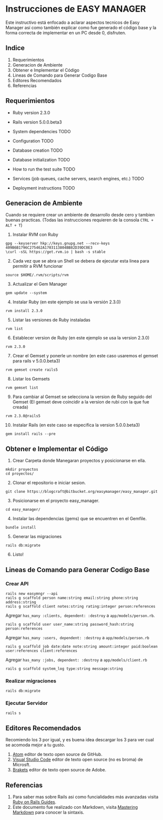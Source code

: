 # Instrucciones de EASY MANAGER

Este instructivo está enfocado a aclarar aspectos tecnicos de Easy Manager así como también explicar como fue generado el código base y la forma correcta de implementar en un PC desde 0, disfruten.

## Indice

1. Requerimientos
2. Generacion de Ambiente
3. Obtener e Implementar el Código
4. Lineas de Comando para Generar Codigo Base
5. Editores Recomendados
6. Referencias

## Requerimientos

* Ruby version 2.3.0

* Rails version 5.0.0.beta3

* System dependencies TODO

* Configuration TODO

* Database creation TODO

* Database initialization TODO

* How to run the test suite TODO

* Services (job queues, cache servers, search engines, etc.) TODO

* Deployment instructions TODO

## Generacion de Ambiente

Cuando se requiere crear un ambiente de desarrollo desde cero y tambien buenas practicas. (Todas las instrucciones requieren de la consola `CTRL + ALT + T`)

1. Instalar RVM con Ruby
```
gpg --keyserver hkp://keys.gnupg.net --recv-keys 409B6B1796C275462A1703113804BB82D39DC0E3
\curl -sSL https://get.rvm.io | bash -s stable
```

2. Cada vez que se abra un Shell se debera de ejecutar esta linea para permitir a RVM funcionar
```
source $HOME/.rvm/scripts/rvm
```

3. Actualizar el Gem Manager
```
gem update --system
```

4. Instalar Ruby (en este ejemplo se usa la versión 2.3.0)
```
rvm install 2.3.0
```

5. Listar las versiones de Ruby instaladas
```
rvm list
```

6. Establecer version de Ruby (en este ejemplo se usa la version 2.3.0)
```
rvm 2.3.0
```

7. Crear el Gemset y ponerle un nombre (en este caso usaremos el gemset para rails v 5.0.0.beta3)
```
rvm gemset create rails5
```

8. Listar los Gemsets
```
rvm gemset list
```

9. Para cambiar al Gemset se selecciona la version de Ruby seguido del Gemset (El gemset deve coincidir a la version de rubi con la que fue creada)
```
rvm 2.3.0@rails5
```

10. Instalar Rails (en este caso se especifica la version 5.0.0.beta3)
```
gem install rails --pre
```

## Obtener e Implementar el Código


1. Crear Carpeta donde Manegaran proyectos y posicionarse en ella.
```
mkdir proyectos
cd proyectos/
```

2. Clonar el repositorio e iniciar sesion.
```
git clone https://blogcraft@bitbucket.org/easymanager/easy_manager.git
```

3. Posicionarse en el proyecto easy_manager.
```
cd easy_manager/
```

4. Instalar las dependencias (gems) que se encuentren en el Gemfile.
```
bundle install
```

5. Generar las migraciones
```
rails db:migrate
```

6. Listo!

## Lineas de Comando para Generar Codigo Base

### Crear API

```
rails new easymngr --api
rails g scaffold person name:string email:string phone:string address:string
rails g scaffold client notes:string rating:integer person:references
```
Agregar `has_many :clients, dependent: :destroy` a `app/models/person.rb`.
```
rails g scaffold user user_name:string password_hash:string person:references
```
Agregar `has_many :users, dependent: :destroy` a `app/models/person.rb`
```
rails g scaffold job date:date note:string amount:integer paid:boolean user:references client:references
```
Agregar `has_many :jobs, dependent: :destroy` a `app/models/client.rb`
```
rails g scaffold system_log type:string message:string
```

### Realizar migraciones

```
rails db:migrate
```

### Ejecutar Servidor

```
rails s
```

## Editores Recomendados

Recomiendo los 3 por igual, y es buena idea descargar los 3 para ver cual se acomoda mejor a tu gusto.

1. [Atom](https://atom.io/) editor de texto open source de GitHub.
2. [Visual Studio Code](https://code.visualstudio.com/) editor de texto open source (no es broma) de Microsft.
3. [Brakets](http://brackets.io/) editor de texto open source de Adobe.

## Referencias
1. Para saber mas sobre Rails asi como funcialidades más avanzadas visita [Ruby on Rails Guides](http://edgeguides.rubyonrails.org/).
2. Este documento fue realizado con Markdown, visita [Mastering Markdown]( https://guides.github.com/features/mastering-markdown/) para conocer la sintaxis.
